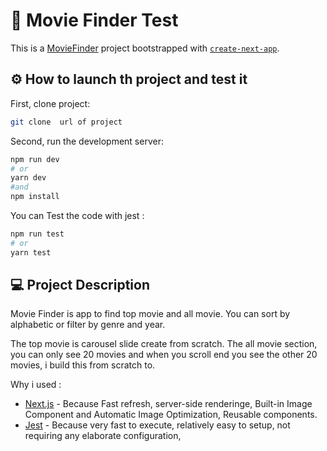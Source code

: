 # 🚀 Movie Finder Test 

This is a [MovieFinder](https://moviefindertestjunior.netlify.app/) project bootstrapped with [`create-next-app`](https://github.com/vercel/next.js/tree/canary/packages/create-next-app).

## ⚙️ How to launch th project and test it
First, clone project:
```bash
git clone  url of project
```

Second, run the development server:

```bash
npm run dev
# or
yarn dev
#and
npm install

```
You can Test the code with jest :

```bash
npm run test
# or
yarn test

```
## 💻 Project Description

Movie Finder is app to find top movie and all movie. You can sort by alphabetic or filter by genre and year.

The top movie is carousel slide create from scratch.
The all movie section, you can only see 20 movies and when you scroll end you see the other 20 movies, i build this from scratch to.

Why i used :

- [Next.js](https://nextjs.org/docs) - Because Fast refresh, server-side renderinge, Built-in Image  Component and Automatic Image Optimization, Reusable components.
- [Jest](https://jestjs.io/fr/) - Because very fast to execute, relatively easy to setup, not requiring any elaborate configuration, 

